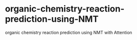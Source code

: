 # organic-chemistry-reaction-prediction-using-NMT
organic chemistry reaction prediction using NMT with Attention
